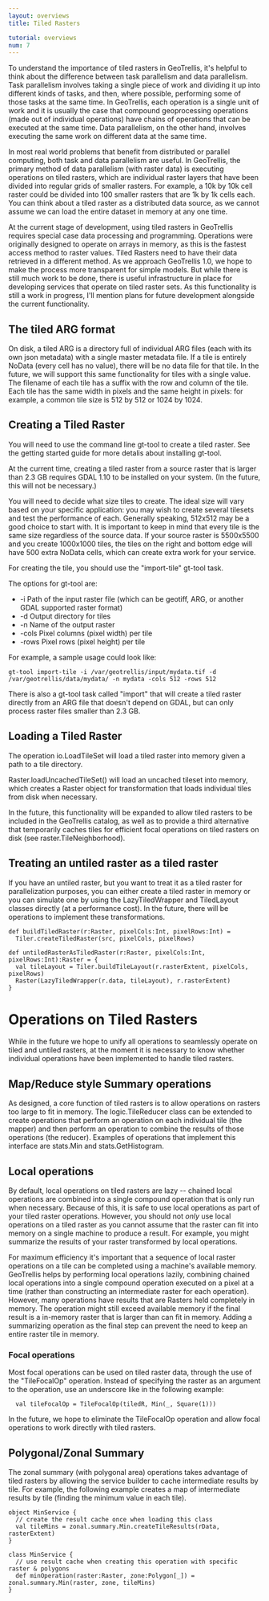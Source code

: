 ```yaml
---
layout: overviews
title: Tiled Rasters

tutorial: overviews
num: 7
---
```


To understand the importance of tiled rasters in GeoTrellis, it's helpful
to think about the difference between task parallelism and data parallelism.
Task parallelism involves taking a single piece of work and dividing it up
into different kinds of tasks, and then, where possible, performing some of 
those tasks at the same time.  In GeoTrellis, each operation is a single
unit of work and it is usually the case that compound geoprocessing operations (made out of individual operations) have chains of operations that can be
executed at the same time.   Data parallelism, on the other hand, involves
executing the same work on different data at the same time. 

In most real world problems that benefit from distributed or parallel 
computing, both task and data parallelism are useful.  In GeoTrellis, the
primary method of data parallelism (with raster data) is executing operations 
on tiled rasters, which are individual raster layers that have been
divided into regular grids of smaller rasters.  For example, a 10k by 10k cell
raster could be divided into 100 smaller rasters that are 1k by 1k cells each.
You can think about a tiled raster as a distributed data source, as we cannot
assume we can load the entire dataset in memory at any one time.

At the current stage of development, using tiled rasters in GeoTrellis requires special case data processing and programming.  Operations were originally designed to operate on arrays in memory, as this is the fastest access method to raster values. Tiled Rasters need to have their data retrieved in a different method.
As we approach GeoTrellis 1.0, we hope to make the process more transparent for 
simple models.  But while there is still much work to be done, there is useful
infrastructure in place for developing services that operate on tiled raster
sets.  As this functionality is still a work in progress, I'll mention plans
for future development alongside the current functionality.

## The tiled ARG format 

On disk, a tiled ARG is a directory full of individual ARG files (each with its own json metadata) with a single master metadata file.  If a tile is entirely
NoData (every cell has no value), there will be no data file for that tile.  In the future, we will support this same functionality for tiles with a
single value.  The filename of each tile has a suffix with the row and column of the tile.  Each
tile has the same width in pixels and the same height in pixels: for example,
a common tile size is 512 by 512 or 1024 by 1024.

## Creating a Tiled Raster 

You will need to use the command line gt-tool to create a tiled raster.  See
the getting started guide for more detalis about installing gt-tool.

At the current time, creating a tiled raster from a source raster that is 
larger than 2.3 GB requires GDAL 1.10 to be installed on your system.  (In
the future, this will not be necessary.)  

You will need to decide what size tiles to create.  The ideal size will vary
based on your specific application: you may wish to create several tilesets and
test the performance of each.  Generally speaking, 512x512 may be a good choice
to start with.  It is important to keep in mind that every tile is the same
size regardless of the source data.  If your source raster is 5500x5500 and
you create 1000x1000 tiles, the tiles on the right and bottom edge will have
500 extra NoData cells, which can create extra work for your service.

For creating the tile, you should use the "import-tile" gt-tool task.

The options for gt-tool are:

* -i  Path of the input raster file (which can be geotiff, ARG, or another GDAL supported raster format)
* -d  Output directory for tiles
* -n  Name of the output raster
* -cols  Pixel columns (pixel width) per tile
* -rows  Pixel rows (pixel height) per tile

For example, a sample usage could look like:

    gt-tool import-tile -i /var/geotrellis/input/mydata.tif -d /var/geotrellis/data/mydata/ -n mydata -cols 512 -rows 512 

There is also a gt-tool task called "import" that will create a tiled raster
directly from an ARG file that doesn't depend on GDAL, but can only process
raster files smaller than 2.3 GB.

## Loading a Tiled Raster

The operation io.LoadTileSet will load a tiled raster into memory given a path
to a tile directory.  

Raster.loadUncachedTileSet() will load an uncached tileset into memory, which
creates a Raster object for transformation that loads individual tiles from 
disk when necessary.

In the future, this functionality will be expanded to allow tiled rasters to be
included in the GeoTrellis catalog, as well as to provide a third alternative that
temporarily caches tiles for efficient focal operations on tiled rasters on disk 
(see raster.TileNeighborhood). 

## Treating an untiled raster as a tiled raster

If you have an untiled raster, but you want to treat it as a tiled raster for parallelization purposes, 
you can either create a tiled raster in memory or you can simulate one by using the LazyTiledWrapper 
and TiledLayout classes directly (at a performance cost).  In the future, there will be operations
to implement these transformations.

    def buildTiledRaster(r:Raster, pixelCols:Int, pixelRows:Int) = 
      Tiler.createTiledRaster(src, pixelCols, pixelRows)
    
    def untiledRasterAsTiledRaster(r:Raster, pixelCols:Int, pixelRows:Int):Raster = {
      val tileLayout = Tiler.buildTileLayout(r.rasterExtent, pixelCols, pixelRows)
      Raster(LazyTiledWrapper(r.data, tileLayout), r.rasterExtent) 
    }


# Operations on Tiled Rasters

While in the future we hope to unify all operations to seamlessly operate on tiled and
untiled rasters, at the moment it is necessary to know whether individual operations
have been implemented to handle tiled rasters.  

## Map/Reduce style Summary operations

As designed, a core function of tiled rasters is to allow operations on rasters too large to fit in memory.
The logic.TileReducer class can be extended to create operations that perform an operation on each individual
tile (the mapper) and then perform an operation to combine the results of those operations (the reducer).
Examples of operations that implement this interface are stats.Min and stats.GetHistogram.

## Local operations

By default, local operations on tiled rasters are lazy -- chained local operations are combined into 
a single compound operation that is only run when necessary.  Because of this, it is safe to use
local operations as part of your tiled raster operations.  However, you should not *only* use local
operations on a tiled raster as you cannot assume that the raster can fit into memory on a single
machine to produce a result.  For example, you might summarize the results of your raster transformed
by local operations.

For maximum efficiency it's important that a sequence of local raster operations on a tile can be completed using a machine's available memory. GeoTrellis helps by performing local operations lazily, combining chained local operations into a single compound operation executed on a pixel at a time (rather than constructing an intermediate raster for each operation). However, many operations have results that are Rasters held completely in memory. The operation might still exceed available memory if the final result is a in-memory raster that is larger than can fit in memory. Adding a summarizing operation as the final step can prevent the need to keep an entire raster tile in memory.

### Focal operations

Most focal operations can be used on tiled raster data, through the use of the "TileFocalOp" operation.
Instead of specifying the raster as an argument to the operation, use an underscore like in the following 
example:

      val tileFocalOp = TileFocalOp(tiledR, Min(_, Square(1)))
 
In the future, we hope to eliminate the TileFocalOp operation and allow focal operations to work
directly with tiled rasters.

## Polygonal/Zonal Summary

The zonal summary (with polygonal area) operations takes advantage of tiled rasters by allowing
the service builder to cache intermediate results by tile.  For example, the following example
creates a map of intermediate results by tile (finding the minimum value in each tile). 

    object MinService {
      // create the result cache once when loading this class
      val tileMins = zonal.summary.Min.createTileResults(rData, rasterExtent)
    }

    class MinService {
      // use result cache when creating this operation with specific raster & polygons
      def minOperation(raster:Raster, zone:Polygon[_]) = zonal.summary.Min(raster, zone, tileMins)
    }
